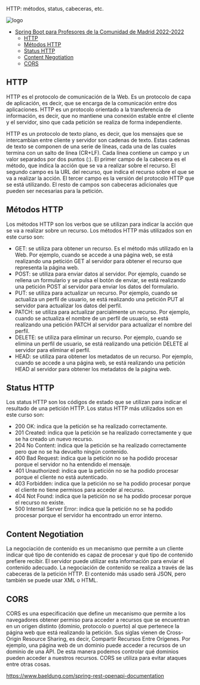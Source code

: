 
HTTP: métodos, status, cabeceras, etc.

![logo](https://rubensa.files.wordpress.com/2021/05/spring-boot-logo.png)

- [Spring Boot para Profesores de la Comunidad de Madrid 2022-2022](#spring-boot-para-profesores-de-la-comunidad-de-madrid-2022-2022)
  - [HTTP](#http)
  - [Métodos HTTP](#métodos-http)
  - [Status HTTP](#status-http)
  - [Content Negotiation](#content-negotiation)
  - [CORS](#cors)

## HTTP
HTTP es el protocolo de comunicación de la Web. Es un protocolo de capa de aplicación, es decir, que se encarga de la comunicación entre dos aplicaciones. HTTP es un protocolo orientado a la transferencia de información, es decir, que no mantiene una conexión estable entre el cliente y el servidor, sino que cada petición se realiza de forma independiente.

HTTP es un protocolo de texto plano, es decir, que los mensajes que se intercambian entre cliente y servidor son cadenas de texto. Estas cadenas de texto se componen de una serie de líneas, cada una de las cuales termina con un salto de línea (CR+LF). Cada línea contiene un campo y un valor separados por dos puntos (:). El primer campo de la cabecera es el método, que indica la acción que se va a realizar sobre el recurso. El segundo campo es la URL del recurso, que indica el recurso sobre el que se va a realizar la acción. El tercer campo es la versión del protocolo HTTP que se está utilizando. El resto de campos son cabeceras adicionales que pueden ser necesarias para la petición.

## Métodos HTTP
Los métodos HTTP son los verbos que se utilizan para indicar la acción que se va a realizar sobre un recurso. Los métodos HTTP más utilizados son en este curso son:
- GET: se utiliza para obtener un recurso. Es el método más utilizado en la Web. Por ejemplo, cuando se accede a una página web, se está realizando una petición GET al servidor para obtener el recurso que representa la página web.
- POST: se utiliza para enviar datos al servidor. Por ejemplo, cuando se rellena un formulario y se pulsa el botón de enviar, se está realizando una petición POST al servidor para enviar los datos del formulario.
- PUT: se utiliza para actualizar un recurso. Por ejemplo, cuando se actualiza un perfil de usuario, se está realizando una petición PUT al servidor para actualizar los datos del perfil.
- PATCH: se utiliza para actualizar parcialmente un recurso. Por ejemplo, cuando se actualiza el nombre de un perfil de usuario, se está realizando una petición PATCH al servidor para actualizar el nombre del perfil.
- DELETE: se utiliza para eliminar un recurso. Por ejemplo, cuando se elimina un perfil de usuario, se está realizando una petición DELETE al servidor para eliminar el perfil.
- HEAD: se utiliza para obtener los metadatos de un recurso. Por ejemplo, cuando se accede a una página web, se está realizando una petición HEAD al servidor para obtener los metadatos de la página web.

## Status HTTP
Los status HTTP son los códigos de estado que se utilizan para indicar el resultado de una petición HTTP. Los status HTTP más utilizados son en este curso son:
- 200 OK: indica que la petición se ha realizado correctamente.
- 201 Created: indica que la petición se ha realizado correctamente y que se ha creado un nuevo recurso.
- 204 No Content: indica que la petición se ha realizado correctamente pero que no se ha devuelto ningún contenido.
- 400 Bad Request: indica que la petición no se ha podido procesar porque el servidor no ha entendido el mensaje.
- 401 Unauthorized: indica que la petición no se ha podido procesar porque el cliente no está autenticado.
- 403 Forbidden: indica que la petición no se ha podido procesar porque el cliente no tiene permisos para acceder al recurso.
- 404 Not Found: indica que la petición no se ha podido procesar porque el recurso no existe.
- 500 Internal Server Error: indica que la petición no se ha podido procesar porque el servidor ha encontrado un error interno.

## Content Negotiation
La negociación de contenido es un mecanismo que permite a un cliente indicar qué tipo de contenido es capaz de procesar y qué tipo de contenido prefiere recibir. El servidor puede utilizar esta información para enviar el contenido adecuado. La negociación de contenido se realiza a través de las cabeceras de la petición HTTP. El contenido más usado será JSON, pero también se puede usar XML o HTML.

## CORS
CORS es una especificación que define un mecanismo que permite a los navegadores obtener permiso para acceder a recursos que se encuentran en un origen distinto (dominio, protocolo o puerto) al que pertenece la página web que está realizando la petición. Sus siglas vienen de Cross-Origin Resource Sharing, es decir, Compartir Recursos Entre Orígenes. Por ejemplo, una página web de un dominio puede acceder a recursos de un dominio de una API. De esta manera podemos controlar qué dominios pueden acceder a nuestros recursos. CORS se utiliza para evitar ataques entre otras cosas.


https://www.baeldung.com/spring-rest-openapi-documentation